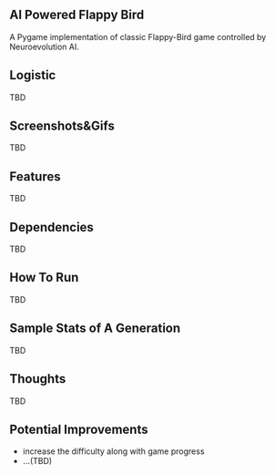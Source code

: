 ## AI Powered Flappy Bird
A Pygame implementation of classic Flappy-Bird game controlled by Neuroevolution AI.

## Logistic
TBD

## Screenshots&Gifs
TBD

## Features
TBD

## Dependencies
TBD

## How To Run
TBD

## Sample Stats of A Generation
TBD

## Thoughts
TBD

## Potential Improvements 
- increase the difficulty along with game progress
- ...(TBD)


